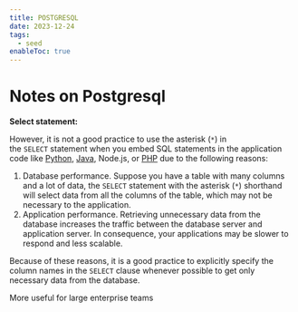 ```yaml
---
title: POSTGRESQL
date: 2023-12-24
tags:
  - seed
enableToc: true
---
```

# Notes on Postgresql

**Select statement:**

However, it is not a good practice to use the asterisk (`*`) in the `SELECT` statement when you embed SQL statements in the application code like [Python](https://www.postgresqltutorial.com/postgresql-python/), [Java](https://www.postgresqltutorial.com/postgresql-jdbc/), Node.js, or [PHP](https://www.postgresqltutorial.com/postgresql-php/) due to the following reasons:

1. Database performance. Suppose you have a table with many columns and a lot of data, the `SELECT` statement with the asterisk (`*`) shorthand will select data from all the columns of the table, which may not be necessary to the application.
2. Application performance. Retrieving unnecessary data from the database increases the traffic between the database server and application server. In consequence, your applications may be slower to respond and less scalable.

Because of these reasons, it is a good practice to explicitly specify the column names in the `SELECT` clause whenever possible to get only necessary data from the database.

More useful for large enterprise teams